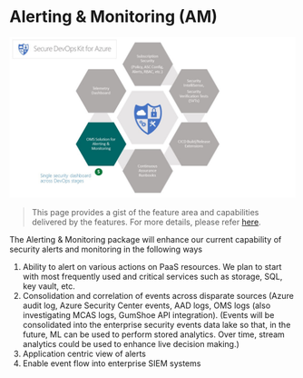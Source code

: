 # Alerting & Monitoring (AM)

![Alert_Monitoing](../Images/Alerting_and_Monitoring.png)

> This page provides a gist of the feature area and capabilities delivered by the features. For more details, please refer [here](Alert_Montoring_userguide.md).

The Alerting & Monitoring package will enhance our current capability of security alerts and monitoring in the following ways 
1. 	 Ability to alert on various actions on PaaS resources. We plan to start with most frequently used and critical services such as storage, SQL, key vault, etc.
2. 	 Consolidation and correlation of events across disparate sources (Azure audit log, Azure Security Center events, AAD logs, OMS logs (also investigating MCAS logs, GumShoe API integration). (Events will be consolidated into the enterprise security events data lake so that, in the future, ML can be used to perform stored analytics. Over time, stream analytics could be used to enhance live decision making.)
3. 	 Application centric view of alerts
4. 	 Enable event flow into enterprise SIEM systems


